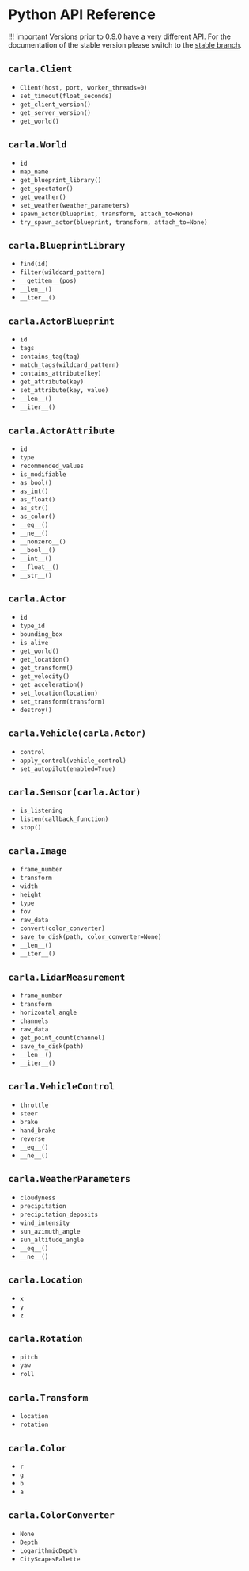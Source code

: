 <h1>Python API Reference</h1>

!!! important
    Versions prior to 0.9.0 have a very different API. For the documentation of
    the stable version please switch to the
    [stable branch](https://carla.readthedocs.io/en/stable/).

## `carla.Client`

- `Client(host, port, worker_threads=0)`
- `set_timeout(float_seconds)`
- `get_client_version()`
- `get_server_version()`
- `get_world()`

## `carla.World`

- `id`
- `map_name`
- `get_blueprint_library()`
- `get_spectator()`
- `get_weather()`
- `set_weather(weather_parameters)`
- `spawn_actor(blueprint, transform, attach_to=None)`
- `try_spawn_actor(blueprint, transform, attach_to=None)`

## `carla.BlueprintLibrary`

- `find(id)`
- `filter(wildcard_pattern)`
- `__getitem__(pos)`
- `__len__()`
- `__iter__()`

## `carla.ActorBlueprint`

- `id`
- `tags`
- `contains_tag(tag)`
- `match_tags(wildcard_pattern)`
- `contains_attribute(key)`
- `get_attribute(key)`
- `set_attribute(key, value)`
- `__len__()`
- `__iter__()`

## `carla.ActorAttribute`

- `id`
- `type`
- `recommended_values`
- `is_modifiable`
- `as_bool()`
- `as_int()`
- `as_float()`
- `as_str()`
- `as_color()`
- `__eq__()`
- `__ne__()`
- `__nonzero__()`
- `__bool__()`
- `__int__()`
- `__float__()`
- `__str__()`

## `carla.Actor`

- `id`
- `type_id`
- `bounding_box`
- `is_alive`
- `get_world()`
- `get_location()`
- `get_transform()`
- `get_velocity()`
- `get_acceleration()`
- `set_location(location)`
- `set_transform(transform)`
- `destroy()`

## `carla.Vehicle(carla.Actor)`

- `control`
- `apply_control(vehicle_control)`
- `set_autopilot(enabled=True)`

## `carla.Sensor(carla.Actor)`

- `is_listening`
- `listen(callback_function)`
- `stop()`

## `carla.Image`

- `frame_number`
- `transform`
- `width`
- `height`
- `type`
- `fov`
- `raw_data`
- `convert(color_converter)`
- `save_to_disk(path, color_converter=None)`
- `__len__()`
- `__iter__()`

## `carla.LidarMeasurement`

- `frame_number`
- `transform`
- `horizontal_angle`
- `channels`
- `raw_data`
- `get_point_count(channel)`
- `save_to_disk(path)`
- `__len__()`
- `__iter__()`

## `carla.VehicleControl`

- `throttle`
- `steer`
- `brake`
- `hand_brake`
- `reverse`
- `__eq__()`
- `__ne__()`

## `carla.WeatherParameters`

- `cloudyness`
- `precipitation`
- `precipitation_deposits`
- `wind_intensity`
- `sun_azimuth_angle`
- `sun_altitude_angle`
- `__eq__()`
- `__ne__()`

## `carla.Location`

- `x`
- `y`
- `z`

## `carla.Rotation`

- `pitch`
- `yaw`
- `roll`

## `carla.Transform`

- `location`
- `rotation`

## `carla.Color`

- `r`
- `g`
- `b`
- `a`

## `carla.ColorConverter`

- `None`
- `Depth`
- `LogarithmicDepth`
- `CityScapesPalette`
